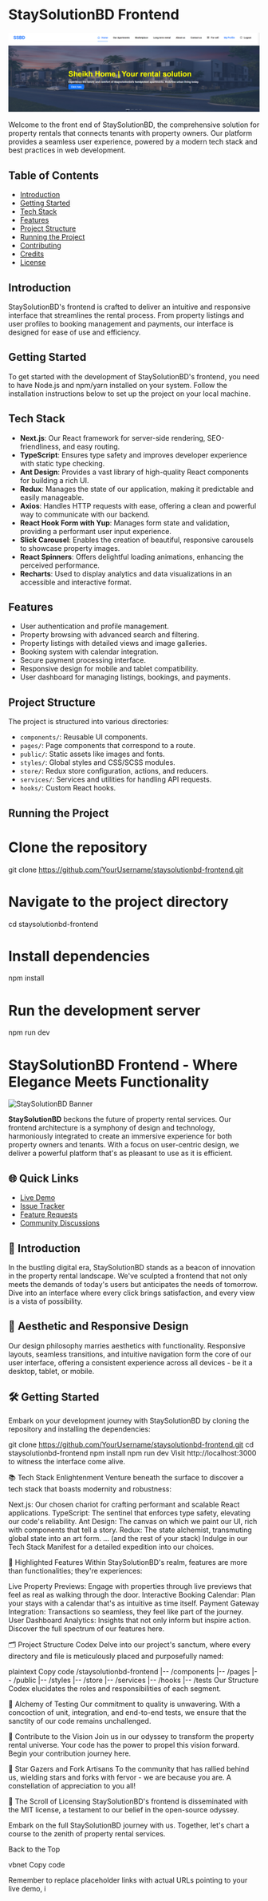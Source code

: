 # StaySolutionBD Frontend
![StaySolutionBD Banner](staySolutionBanner.png)

Welcome to the front end of StaySolutionBD, the comprehensive solution for property rentals that connects tenants with property owners. Our platform provides a seamless user experience, powered by a modern tech stack and best practices in web development.

## Table of Contents

- [Introduction](#introduction)
- [Getting Started](#getting-started)
- [Tech Stack](#tech-stack)
- [Features](#features)
- [Project Structure](#project-structure)
- [Running the Project](#running-the-project)
- [Contributing](#contributing)
- [Credits](#credits)
- [License](#license)

## Introduction

StaySolutionBD's frontend is crafted to deliver an intuitive and responsive interface that streamlines the rental process. From property listings and user profiles to booking management and payments, our interface is designed for ease of use and efficiency.

## Getting Started

To get started with the development of StaySolutionBD's frontend, you need to have Node.js and npm/yarn installed on your system. Follow the installation instructions below to set up the project on your local machine.

## Tech Stack

- **Next.js**: Our React framework for server-side rendering, SEO-friendliness, and easy routing.
- **TypeScript**: Ensures type safety and improves developer experience with static type checking.
- **Ant Design**: Provides a vast library of high-quality React components for building a rich UI.
- **Redux**: Manages the state of our application, making it predictable and easily manageable.
- **Axios**: Handles HTTP requests with ease, offering a clean and powerful way to communicate with our backend.
- **React Hook Form with Yup**: Manages form state and validation, providing a performant user input experience.
- **Slick Carousel**: Enables the creation of beautiful, responsive carousels to showcase property images.
- **React Spinners**: Offers delightful loading animations, enhancing the perceived performance.
- **Recharts**: Used to display analytics and data visualizations in an accessible and interactive format.

## Features

- User authentication and profile management.
- Property browsing with advanced search and filtering.
- Property listings with detailed views and image galleries.
- Booking system with calendar integration.
- Secure payment processing interface.
- Responsive design for mobile and tablet compatibility.
- User dashboard for managing listings, bookings, and payments.

## Project Structure

The project is structured into various directories:

- `components/`: Reusable UI components.
- `pages/`: Page components that correspond to a route.
- `public/`: Static assets like images and fonts.
- `styles/`: Global styles and CSS/SCSS modules.
- `store/`: Redux store configuration, actions, and reducers.
- `services/`: Services and utilities for handling API requests.
- `hooks/`: Custom React hooks.

## Running the Project


# Clone the repository
git clone https://github.com/YourUsername/staysolutionbd-frontend.git

# Navigate to the project directory
cd staysolutionbd-frontend

# Install dependencies
npm install

# Run the development server
npm run dev

# StaySolutionBD Frontend - Where Elegance Meets Functionality

![StaySolutionBD Banner](path-to-your-project-banner-image)

**StaySolutionBD** beckons the future of property rental services. Our frontend architecture is a symphony of design and technology, harmoniously integrated to create an immersive experience for both property owners and tenants. With a focus on user-centric design, we deliver a powerful platform that's as pleasant to use as it is efficient.

## 🌐 Quick Links

- [Live Demo](#)
- [Issue Tracker](#)
- [Feature Requests](#)
- [Community Discussions](#)

## 🚀 Introduction

In the bustling digital era, StaySolutionBD stands as a beacon of innovation in the property rental landscape. We've sculpted a frontend that not only meets the demands of today's users but anticipates the needs of tomorrow. Dive into an interface where every click brings satisfaction, and every view is a vista of possibility.

## 🎨 Aesthetic and Responsive Design

Our design philosophy marries aesthetics with functionality. Responsive layouts, seamless transitions, and intuitive navigation form the core of our user interface, offering a consistent experience across all devices - be it a desktop, tablet, or mobile.

## 🛠️ Getting Started

Embark on your development journey with StaySolutionBD by cloning the repository and installing the dependencies:


git clone https://github.com/YourUsername/staysolutionbd-frontend.git
cd staysolutionbd-frontend
npm install
npm run dev
Visit http://localhost:3000 to witness the interface come alive.

📚 Tech Stack Enlightenment
Venture beneath the surface to discover a tech stack that boasts modernity and robustness:

Next.js: Our chosen chariot for crafting performant and scalable React applications.
TypeScript: The sentinel that enforces type safety, elevating our code's reliability.
Ant Design: The canvas on which we paint our UI, rich with components that tell a story.
Redux: The state alchemist, transmuting global state into an art form.
... (and the rest of your stack)
Indulge in our Tech Stack Manifest for a detailed expedition into our choices.

🌟 Highlighted Features
Within StaySolutionBD's realm, features are more than functionalities; they're experiences:

Live Property Previews: Engage with properties through live previews that feel as real as walking through the door.
Interactive Booking Calendar: Plan your stays with a calendar that's as intuitive as time itself.
Payment Gateway Integration: Transactions so seamless, they feel like part of the journey.
User Dashboard Analytics: Insights that not only inform but inspire action.
Discover the full spectrum of our features here.

🗂️ Project Structure Codex
Delve into our project's sanctum, where every directory and file is meticulously placed and purposefully named:

plaintext
Copy code
/staysolutionbd-frontend
|-- /components
|-- /pages
|-- /public
|-- /styles
|-- /store
|-- /services
|-- /hooks
|-- /tests
Our Structure Codex elucidates the roles and responsibilities of each segment.

🧪 Alchemy of Testing
Our commitment to quality is unwavering. With a concoction of unit, integration, and end-to-end tests, we ensure that the sanctity of our code remains unchallenged.

🤝 Contribute to the Vision
Join us in our odyssey to transform the property rental universe. Your code has the power to propel this vision forward. Begin your contribution journey here.

🌟 Star Gazers and Fork Artisans
To the community that has rallied behind us, wielding stars and forks with fervor - we are because you are. A constellation of appreciation to you all!

📜 The Scroll of Licensing
StaySolutionBD's frontend is disseminated with the MIT license, a testament to our belief in the open-source odyssey.

Embark on the full StaySolutionBD journey with us. Together, let's chart a course to the zenith of property rental services.

Back to the Top

vbnet
Copy code

Remember to replace placeholder links with actual URLs pointing to your live demo, i
